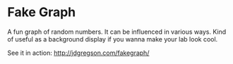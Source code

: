 # Fake Graph
A fun graph of random numbers. It can be influenced in various ways. Kind of useful as a background display if you wanna make your lab look cool.

See it in action: <http://jdgregson.com/fakegraph/>